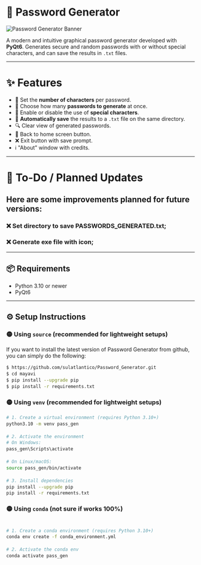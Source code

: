 # 🔐 Password Generator

![Password Generator Banner](https://img.shields.io/badge/PyQt6-Password%20App-green?style=flat-square&logo=python&logoColor=white)

A modern and intuitive graphical password generator developed with **PyQt6**. Generates secure and random passwords with or without special characters, and can save the results in `.txt` files.

---

[//]: # (## 🖼️ Interface)

[//]: # ()
[//]: # (<img src="cadeado.png" width="200"/>)

[//]: # ()
[//]: # (> Imagem de fundo personalizável com ícone de cadeado. Interface fixa, amigável e responsiva.)

[//]: # ()
[//]: # (---)

# ✨ Features

- 🔢 Set the **number of characters** per password.
- 🔁 Choose how many **passwords to generate** at once.
- 🔣 Enable or disable the use of **special characters**.
- 💾 **Automatically save** the results to a `.txt` file on the same directory.
- 🔍 Clear view of generated passwords.
- 🔄 Back to home screen button.
- ❌ Exit button with save prompt.
- ℹ️ "About" window with credits.

---

#  🚧 To-Do / Planned Updates

## Here are some improvements planned for future versions:

### ❌ Set directory to save PASSWORDS_GENERATED.txt;

###  ❌ Generate exe file with icon;


---

## 📦 Requirements

- Python 3.10 or newer
- PyQt6

---

## ⚙️ Setup Instructions

### 🟡 Using `source` (recommended for lightweight setups)
If you want to install the latest version of Password Generator from github, 
you can simply do the following:
```bash
$ https://github.com/sulatlantico/Password_Generator.git
$ cd mayavi
$ pip install --upgrade pip
$ pip install -r requirements.txt
```
### 🟡 Using `venv` (recommended for lightweight setups)

```bash
# 1. Create a virtual environment (requires Python 3.10+)
python3.10 -m venv pass_gen

# 2. Activate the environment
# On Windows:
pass_gen\Scripts\activate

# On Linux/macOS:
source pass_gen/bin/activate

# 3. Install dependencies
pip install --upgrade pip
pip install -r requirements.txt
```

### 🟡 Using `conda` (not sure if works 100%)
```bash

# 1. Create a conda environment (requires Python 3.10+)
conda env create -f conda_environment.yml

# 2. Activate the conda env
conda activate pass_gen
